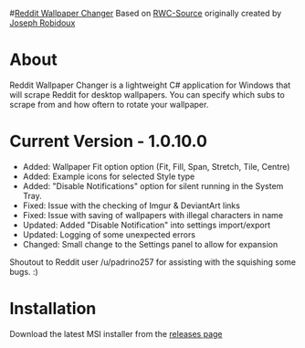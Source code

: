 #[Reddit Wallpaper Changer](https://www.reddit.com/r/rwallpaperchanger/)
Based on [RWC-Source](https://github.com/JosephRobidoux/RWC-Source) originally created by [Joseph Robidoux](https://github.com/JosephRobidoux)

# About
Reddit Wallpaper Changer is a lightweight C# application for Windows that will scrape Reddit for desktop wallpapers. You can specify which subs to scrape from and how oftern to rotate your wallpaper.

# Current Version - 1.0.10.0
- Added: Wallpaper Fit option option (Fit, Fill, Span, Stretch, Tile, Centre)
- Added: Example icons for selected Style type 
- Added: "Disable Notifications" option for silent running in the System Tray. 
- Fixed: Issue with the checking of Imgur & DeviantArt links
- Fixed: Issue with saving of wallpapers with illegal characters in name 
- Updated: Added "Disable Notification" into settings import/export
- Updated: Logging of some unexpected errors 
- Changed: Small change to the Settings panel to allow for expansion

Shoutout to Reddit user /u/padrino257 for assisting with the squishing some bugs. :)

# Installation
Download the latest MSI installer from the [releases page](https://github.com/Rawns/Reddit-Wallpaper-Changer/releases)
